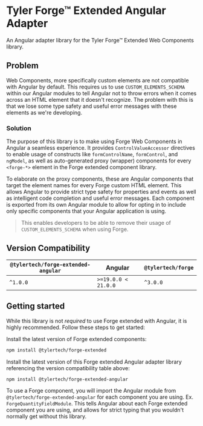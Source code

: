 # Tyler Forge™ Extended Angular Adapter

An Angular adapter library for the Tyler Forge™ Extended Web Components library.

## Problem

Web Components, more specifically custom elements are not compatible with Angular by default. This requires us to use `CUSTOM_ELEMENTS_SCHEMA` within
our Angular modules to tell Angular not to throw errors when it comes across an HTML element that it doesn't recognize. The problem with this is that
we lose some type safety and useful error messages with these elements as we're developing.

### Solution

The purpose of this library is to make using Forge Web Components in Angular a seamless experience. It provides `ControlValueAccessor` directives
to enable usage of constructs like `formControlName`, `formControl`, and `ngModel`, as well as auto-generated proxy (wrapper) components for
every `<forge-*>` element in the Forge extended component library.

To elaborate on the proxy components, these are Angular components that target the element names for every Forge custom HTML element. This allows Angular
to provide strict type safety for properties and events as well as intelligent code completion and useful error messages. Each component is exported
from its own Angular module to allow for opting in to include only specific components that your Angular application is using.

> This enables developers to be able to remove their usage of `CUSTOM_ELEMENTS_SCHEMA` when using Forge.

## Version Compatibility

| `@tylertech/forge-extended-angular`  | Angular              | `@tylertech/forge`  |
| ------------------------------------ | ---------------------| ------------------- |
| `^1.0.0`                             | `>=19.0.0 < 21.0.0`  | `^3.0.0`            |

## Getting started

While this library is not _required_ to use Forge extended with Angular, it is highly recommended. Follow these steps to get started:

Install the latest version of Forge extended components:

```bash
npm install @tylertech/forge-extended
```

Install the latest version of this Forge extended Angular adapter library referencing the version compatibility table above:

```bash
npm install @tylertech/forge-extended-angular
```

To use a Forge component, you will import the Angular module from `@tylertech/forge-extended-angular` for each component you are
using. Ex. `ForgeQuantityFieldModule`. This tells Angular about each Forge extended component you are using, and allows for strict
typing that you wouldn't normally get without this library.

